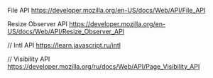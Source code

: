 File API
https://developer.mozilla.org/en-US/docs/Web/API/File_API

Resize Observer API
https://developer.mozilla.org/en-US/docs/Web/API/Resize_Observer_API

// Intl API
https://learn.javascript.ru/intl

// Visibility API
https://developer.mozilla.org/ru/docs/Web/API/Page_Visibility_API